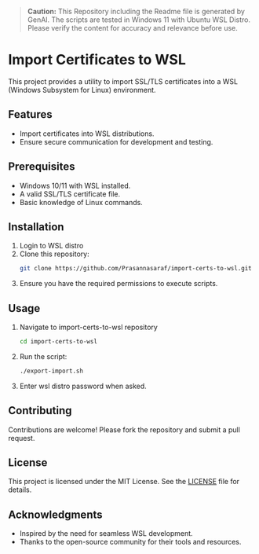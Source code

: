 > **Caution:** This Repository including the Readme file is generated by GenAI. The scripts are tested in Windows 11 with Ubuntu WSL Distro. Please verify the content for accuracy and relevance before use.

# Import Certificates to WSL

This project provides a utility to import SSL/TLS certificates into a WSL (Windows Subsystem for Linux) environment.

## Features

- Import certificates into WSL distributions.
- Ensure secure communication for development and testing.

## Prerequisites

- Windows 10/11 with WSL installed.
- A valid SSL/TLS certificate file.
- Basic knowledge of Linux commands.

## Installation

1. Login to WSL distro
2. Clone this repository:
    ```bash
    git clone https://github.com/Prasannasaraf/import-certs-to-wsl.git    
    ```
3. Ensure you have the required permissions to execute scripts.

## Usage

1. Navigate to import-certs-to-wsl repository
    ```bash
    cd import-certs-to-wsl
    ```
2. Run the script:
    ```bash
    ./export-import.sh
    ```
3. Enter wsl distro password when asked.

## Contributing

Contributions are welcome! Please fork the repository and submit a pull request.

## License

This project is licensed under the MIT License. See the [LICENSE](LICENSE) file for details.

## Acknowledgments

- Inspired by the need for seamless WSL development.
- Thanks to the open-source community for their tools and resources.